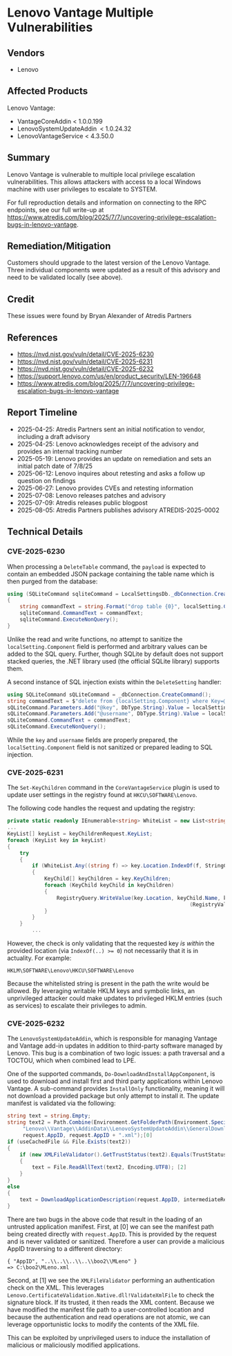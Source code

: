 # Lenovo Vantage Multiple Vulnerabilities

## Vendors

* Lenovo

## Affected Products

Lenovo Vantage:
* VantageCoreAddin < 1.0.0.199
* LenovoSystemUpdateAddin < 1.0.24.32
* LenovoVantageService < 4.3.50.0

## Summary
Lenovo Vantage is vulnerable to multiple local privilege escalation vulnerabilities. This allows attackers with access to a local Windows machine with user privileges to escalate to SYSTEM.

For full reproduction details and information on connecting to the RPC endpoints, see our full write-up at https://www.atredis.com/blog/2025/7/7/uncovering-privilege-escalation-bugs-in-lenovo-vantage.

## Remediation/Mitigation
Customers should upgrade to the latest version of the Lenovo Vantage. Three individual components were updated as a result of this advisory and need to be validated locally (see above).

## Credit

These issues were found by Bryan Alexander of Atredis Partners

## References
* https://nvd.nist.gov/vuln/detail/CVE-2025-6230
* https://nvd.nist.gov/vuln/detail/CVE-2025-6231
* https://nvd.nist.gov/vuln/detail/CVE-2025-6232
* https://support.lenovo.com/us/en/product_security/LEN-196648
* https://www.atredis.com/blog/2025/7/7/uncovering-privilege-escalation-bugs-in-lenovo-vantage

## Report Timeline
* 2025-04-25: Atredis Partners sent an initial notification to vendor, including a draft advisory
* 2025-04-25: Lenovo acknowledges receipt of the advisory and provides an internal tracking number
* 2025-05-19: Lenovo provides an update on remediation and sets an initial patch date of 7/8/25
* 2025-06-12: Lenovo inquires about retesting and asks a follow up question on findings
* 2025-06-27: Lenovo provides CVEs and retesting information
* 2025-07-08: Lenovo releases patches and advisory
* 2025-07-09: Atredis releases public blogpost
* 2025-08-05: Atredis Partners publishes advisory ATREDIS-2025-0002

## Technical Details

### CVE-2025-6230
When processing a `DeleteTable` command, the `payload` is expected to contain an embedded JSON package containing the table name which is then purged from the database:

```csharp
using (SQLiteCommand sqliteCommand = LocalSettingsDb._dbConnection.CreateCommand())
{
	string commandText = string.Format("drop table {0}", localSetting.Component) ?? "";
	sqliteCommand.CommandText = commandText;
	sqliteCommand.ExecuteNonQuery();
}
```
Unlike the read and write functions, no attempt to sanitize the `localSetting.Component` field is performed and arbitrary values can be added to the SQL query. Further, though SQLite by default does not support stacked queries, the .NET library used (the official SQLite library) supports them.

A second instance of SQL injection exists within the `DeleteSetting` handler:

```csharp
using SQLiteCommand sQLiteCommand = _dbConnection.CreateCommand();
string commandText = $"delete from {localSetting.Component} where Key=@key and UserName=@username" ?? "";
sQLiteCommand.Parameters.Add("@key", DbType.String).Value = localSetting.Key;
sQLiteCommand.Parameters.Add("@username", DbType.String).Value = localSetting.UserName;
sQLiteCommand.CommandText = commandText;
sQLiteCommand.ExecuteNonQuery();
```

While the `key` and `username` fields are properly prepared, the `localSetting.Component` field is not sanitized or prepared leading to SQL injection.

### CVE-2025-6231
The  `Set-KeyChildren` command in the `CoreVantageService` plugin is used to update user settings in the registry found at `HKCU\SOFTWARE\Lenovo`. 

The following code handles the request and updating the registry:
```csharp
private static readonly IEnumerable<string> WhiteList = new List<string> { "HKCU\\SOFTWARE\\Lenovo" };
...
KeyList[] keyList = keyChildrenRequest.KeyList;
foreach (KeyList key in keyList)
{
	try
	{
		if (WhiteList.Any((string f) => key.Location.IndexOf(f, StringComparison.OrdinalIgnoreCase) >= 0))
		{
			KeyChild[] keyChildren = key.KeyChildren;
			foreach (KeyChild keyChild in keyChildren)
			{
				RegistryQuery.WriteValue(key.Location, keyChild.Name, keyChild.Value, view64: true,
                                                           (RegistryValueType)keyChild.Type);
			}
		}
	}
        ...
```
However, the check is only validating that the requested key _is within_ the provided location (via `IndexOf(..) >= 0`) not necessarily that it is in actuality. For example:

```
HKLM\SOFTWARE\Lenovo\HKCU\SOFTWARE\Lenovo
```

Because the whitelisted string is present in the path the write would be allowed. By leveraging writable HKLM keys and symbolic links, an unprivileged attacker could make updates to privileged HKLM entries (such as services) to escalate their privileges to admin.

### CVE-2025-6232
The `LenovoSystemUpdateAddin`, which is responsible for managing Vantage and Vantage add-in updates in addition to third-party software managed by Lenovo. This bug is a combination of two logic issues: a path traversal and a TOCTOU, which when combined lead to LPE.

One of the supported commands, `Do-DownloadAndInstallAppComponent`, is used to download and install first and third party applications within Lenovo Vantage. A sub-command provides `InstallOnly` functionality, meaning it will not download a provided package but only attempt to install it. The update manifest is validated via the following:

```csharp
string text = string.Empty;
string text2 = Path.Combine(Environment.GetFolderPath(Environment.SpecialFolder.CommonApplicationData),
     "Lenovo\\Vantage\\AddinData\\LenovoSystemUpdateAddin\\GeneralDownload", 
     request.AppID, request.AppID + ".xml");[0] 
if (useCachedFile && File.Exists(text2))
{
	if (new XMLFileValidator().GetTrustStatus(text2).Equals(TrustStatus.FileTrusted)) [1]
	{
		text = File.ReadAllText(text2, Encoding.UTF8); [2]
	}
}
else
{
	text = DownloadApplicationDescription(request.AppID, intermediateResponseFunction, token, ref response);
}
```
There are two bugs in the above code that result in the loading of an untrusted application manifest. First, at \[0\] we can see the manifest path being created directly with `request.AppID`. This is provided by the request and is never validated or sanitized. Therefore a user can provide a malicious AppID traversing to a different directory:

```
{ "AppID", "..\\..\\..\\..\\boo2\\MLeno" }
=> C:\boo2\MLeno.xml
```

Second, at \[1\] we see the `XMLFileValidator` performing an authentication check on the XML. This leverages `Lenovo.CertificateValidation.Native.dll!ValidateXmlFile` to check the signature block. If its trusted, it then reads the XML content. Because we have modified the manifest file path to a user-controlled location and because the authentication and read operations are not atomic, we can leverage opportunistic locks to modify the contents of the XML file.

This can be exploited by unprivileged users to induce the installation of malicious or maliciously modified applications.
